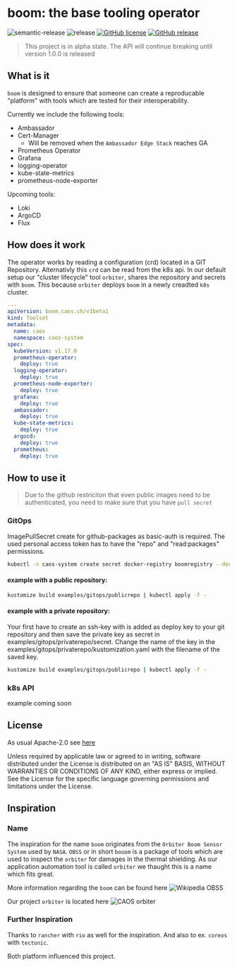 # boom: the base tooling operator

![semantic-release](https://img.shields.io/badge/%20%20%F0%9F%93%A6%F0%9F%9A%80-semantic--release-e10079.svg)
![release](https://github.com/caos/boom/workflows/Release/badge.svg)
[![GitHub license](https://img.shields.io/github/license/caos/boom)](https://github.com/caos/boom/blob/master/LICENSE)
[![GitHub release](https://img.shields.io/github/release/caos/boom)](https://GitHub.com/caos/boom/releases/)

> This project is in alpha state. The API will continue breaking until version 1.0.0 is released

## What is it

`boom` is designed to ensure that someone can create a reproducable "platform" with tools which are tested for their interoperability.

Currently we include the following tools:

- Ambassador
- Cert-Manager
  - Will be removed when the `Ambassador Edge Stack` reaches GA
- Prometheus Operator
- Grafana
- logging-operator
- kube-state-metrics
- prometheus-node-exporter

Upcoming tools:

- Loki
- ArgoCD
- Flux

## How does it work

The operator works by reading a configuration (crd) located in a GIT Repository. Alternativly this `crd` can be read from the k8s api.
In our default setup our "cluster lifecycle" tool `orbiter`, shares the repository and secrets with `boom`. This because `orbiter` deploys `boom` in a newly creadted `k8s` cluster.

```yaml
---
apiVersion: boom.caos.ch/v1beta1
kind: Toolset
metadata:
  name: caos
  namespace: caos-system
spec:
  kubeVersion: v1.17.0
  prometheus-operator:
    deploy: true
  logging-operator:
    deploy: true
  prometheus-node-exporter:
    deploy: true
  grafana:
    deploy: true
  ambassador:
    deploy: true
  kube-state-metrics:
    deploy: true
  argocd:
    deploy: true
  prometheus:
    deploy: true
```

## How to use it

> Due to the github restriciton that even public images need to be authenticated, you need to make sure that you have `pull secret`

### GitOps

ImagePullSecret create for github-packages as basic-auth is required.
The used personal access token has to have the "repo" and "read:packages" permissions. 
```bash
kubectl -n caos-system create secret docker-registry boomregistry --docker-server=docker.pkg.github.com --docker-username=${GITHUB_USERNAME} --docker-password=${GITHUB_ACCESS_TOKEN}
```

#### example with a public repository:
```bash
kustomize build examples/gitops/publicrepo | kubectl apply -f -
```

#### example with a private repository:

Your first have to create an ssh-key with is added as deploy key to your git repository and then save the private key as secret in examples/gitops/privaterepo/secret.
Change the name of the key in the examples/gitops/privaterepo/kustomization.yaml with the filename of the saved key.

```bash
kustomize build examples/gitops/publicrepo | kubectl apply -f -
```


### k8s API

example coming soon

## License

As usual Apache-2.0 see [here](./LICENSE)

Unless required by applicable law or agreed to in writing, software distributed under the License is distributed on an "AS IS" BASIS, WITHOUT WARRANTIES OR CONDITIONS OF ANY KIND, either express or implied. See the License for the specific language governing permissions and limitations under the License.

## Inspiration

### Name

The inspiration for the name `boom` originates from the `Orbiter Boom Sensor System` used by `NASA`. `OBSS` or in short `booom` is a package of tools which are used to inspect the `orbiter` for damages in the thermal shielding. As our application automation tool is called `orbiter` we thaught this is a name which fits great.

More information regarding the `boom` can be found here ![Wikipedia OBSS](https://en.wikipedia.org/wiki/Orbiter_Boom_Sensor_System)

Our project `orbiter` is located here ![CAOS orbiter](https://github.com/caos/orbiter)

### Further Inspiration

Thanks to `rancher` with `rio` as well for the inspiration.
And also to ex. `coreos` with `tectonic`.

Both platform influenced this project.
